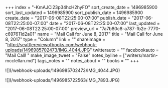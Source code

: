 +++
index = "-KmAJCi23p34hcH2hyFO"
sort_create_date = 1496985900
sort_last_updated = 1496985900
sort_publish_date = 1496985900
create_date = "2017-06-08T22:25:00-07:00"
publish_date = "2017-06-08T22:25:00-07:00"
date = "2017-06-08T22:25:00-07:00"
last_updated = "2017-06-08T22:25:00-07:00"
preview_url = "7a7b80c8-a787-fb2e-7770-c697611d2a01"
name = "Mail Call for June 8, 2017"
title = "Mail Call for June 8, 2017"
type = "Column"
link = ""
shareimage = "http://seattlereviewofbooks.com/webhook-uploads/1496985702473/IMG_4044.JPG"
twitterauto = ""
facebookauto = "Mail Call! "
make_image_tweet = "False"
notes_byline = ["writers/martin-mcclellan.md"]
tags_notes = ""
notes_about = ""
books = ""
+++
<p class="image">![](/webhook-uploads/1496985702473/IMG_4044.JPG)</p>
<p class="image">![](/webhook-uploads/1496985722563/IMG_7893.JPG)</p>